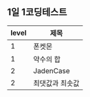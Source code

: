 ## 1일 1코딩테스트

| level | 제목            |
| ----- | --------------- |
| 1     | 폰켓몬          |
| 1     | 약수의 합       |
| 2     | JadenCase       |
| 2     | 최댓값과 최솟값 |
